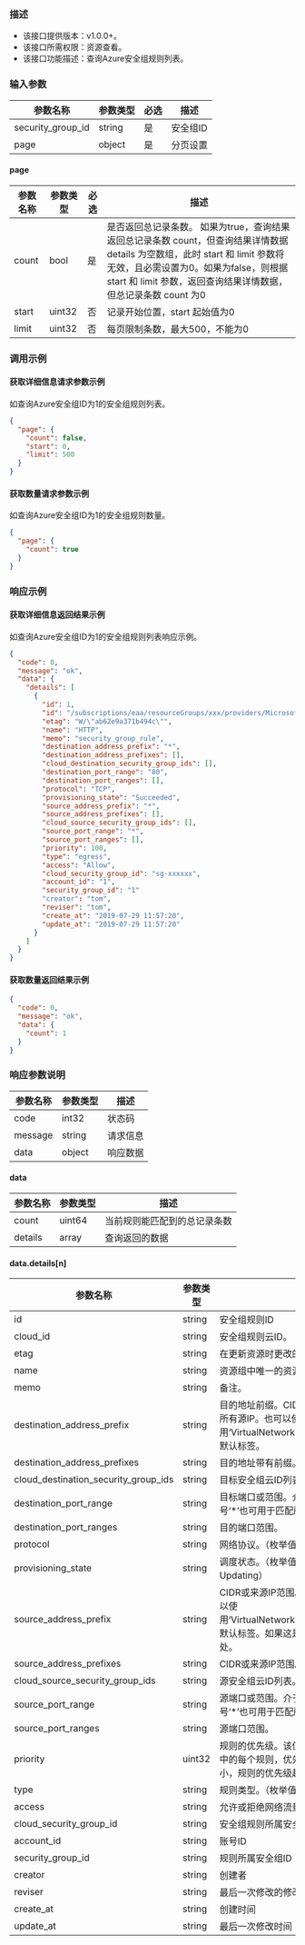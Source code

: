 ### 描述

- 该接口提供版本：v1.0.0+。
- 该接口所需权限：资源查看。
- 该接口功能描述：查询Azure安全组规则列表。

### 输入参数

| 参数名称              | 参数类型     | 必选   | 描述             |
|-------------------| ------------ | ------ | ---------------- |
| security_group_id | string       | 是     | 安全组ID     |
| page              | object       | 是     | 分页设置    |

#### page

| 参数名称 | 参数类型 | 必选 | 描述                                                         |
| -------- | -------- | ---- | ------------------------------------------------------------ |
| count    | bool     | 是   | 是否返回总记录条数。 如果为true，查询结果返回总记录条数 count，但查询结果详情数据 details 为空数组，此时 start 和 limit 参数将无效，且必需设置为0。如果为false，则根据 start 和 limit 参数，返回查询结果详情数据，但总记录条数 count 为0 |
| start    | uint32   | 否   | 记录开始位置，start 起始值为0                                |
| limit    | uint32   | 否   | 每页限制条数，最大500，不能为0                               |

### 调用示例

#### 获取详细信息请求参数示例

如查询Azure安全组ID为1的安全组规则列表。

```json
{
  "page": {
    "count": false,
    "start": 0,
    "limit": 500
  }
}
```

#### 获取数量请求参数示例

如查询Azure安全组ID为1的安全组规则数量。

```json
{
  "page": {
    "count": true
  }
}
```

### 响应示例

#### 获取详细信息返回结果示例

如查询Azure安全组ID为1的安全组规则列表响应示例。

```json
{
  "code": 0,
  "message": "ok",
  "data": {
    "details": [
      {
        "id": 1,
        "id": "/subscriptions/eaa/resourceGroups/xxx/providers/Microsoft.Network/networkSecurityGroups/nsg/securityRules/HTTP",
        "etag": "W/\"ab62e9a371b494c\"",
        "name": "HTTP",
        "memo": "security_group_rule",
        "destination_address_prefix": "*",
        "destination_address_prefixes": [],
        "cloud_destination_security_group_ids": [],
        "destination_port_range": "80",
        "destination_port_ranges": [],
        "protocol": "TCP",
        "provisioning_state": "Succeeded",
        "source_address_prefix": "*",
        "source_address_prefixes": [],
        "cloud_source_security_group_ids": [],
        "source_port_range": "*",
        "source_port_ranges": [],
        "priority": 100,
        "type": "egress",
        "access": "Allow",
        "cloud_security_group_id": "sg-xxxxxx",
        "account_id": "1",
        "security_group_id": "1"
        "creator": "tom",
        "reviser": "tom",
        "create_at": "2019-07-29 11:57:20",
        "update_at": "2019-07-29 11:57:20"
      }
    ]
  }
}
```

#### 获取数量返回结果示例

```json
{
  "code": 0,
  "message": "ok",
  "data": {
    "count": 1
  }
}
```

### 响应参数说明

| 参数名称 | 参数类型 | 描述     |
| -------- | -------- | -------- |
| code     | int32    | 状态码   |
| message  | string   | 请求信息 |
| data     | object   | 响应数据 |

#### data

| 参数名称 | 参数类型 | 描述                         |
| -------- | -------- | ---------------------------- |
| count    | uint64   | 当前规则能匹配到的总记录条数 |
| details   | array    | 查询返回的数据               |

#### data.details[n]

| 参数名称                                 | 参数类型     | 描述                           |
|--------------------------------------|----------| ------------------------------ |
| id                                   | string   |            安全组规则ID      |
| cloud_id                             | string   |安全组规则云ID。 |
| etag                                 | string   | 在更新资源时更改的唯一只读字符串。 |
| name                                 | string   |资源组中唯一的资源名称。此名称可用于访问资源。|
| memo                                 | string   | 备注。 |
| destination_address_prefix           | string   | 目的地址前缀。CIDR或目标IP范围。星号‘*’也可用于匹配所有源IP。也可以使用‘VirtualNetwork’、‘AzureLoadBalancer’和‘Internet’等默认标签。 |
| destination_address_prefixes         | string   | 目的地址带有前缀。CIDR或目标IP范围。 |
| cloud_destination_security_group_ids | string   | 目标安全组云ID列表。 |
| destination_port_range               | string   | 目标端口或范围。介于0和65535之间的整数或范围。星号‘*’也可用于匹配所有端口。 |
| destination_port_ranges              | string   | 目的端口范围。 |
| protocol                             | string   | 网络协议。（枚举值：*、Ah、Esp、Icmp、Tcp、Udp） |
| provisioning_state                   | string   | 调度状态。（枚举值：Deleting、Failed、Succeeded、Updating） |
| source_address_prefix                | string   | CIDR或来源IP范围。星号‘*’也可用于匹配所有源IP。也可以使用‘VirtualNetwork’、‘AzureLoadBalancer’和‘Internet’等默认标签。如果这是入口规则，则指定网络流量源自何处。 |
| source_address_prefixes              | string   | CIDR或来源IP范围。 |
| cloud_source_security_group_ids      | string   | 源安全组云ID列表。 |
| source_port_range                    | string   | 源端口或范围。介于0和65535之间的整数或范围。星号‘*’也可用于匹配所有端口。 |
| source_port_ranges                   | string   | 源端口范围。 |
| priority                             | uint32   | 规则的优先级。该值可以介于100和4096之间。对于集合中的每个规则，优先级编号必须是唯一的。优先级数字越小，规则的优先级越高。 |
| type                                 | string   | 规则类型。（枚举值：egress、ingress） |
| access                               | string   | 允许或拒绝网络流量。（枚举值：Allow、Deny） |
| cloud_security_group_id              | string   | 安全组规则所属安全组云ID。 |
| account_id                           | string   | 账号ID |
| security_group_id                    | string   | 规则所属安全组ID |
| creator                              | string   | 创建者            |
| reviser                              | string   | 最后一次修改的修改者 |
| create_at                            | string   | 创建时间           |
| update_at                            | string   | 最后一次修改时间    |

